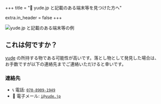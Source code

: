 +++
title = "🔖 yude.jp と記載のある端末等を見つけた方へ"

extra.in_header = false
+++

![yude.jp と記載のある端末等の例](/images/found.png)

## これは何ですか？

[yude](/profile) の所持する物である可能性が高いです。落とし物として発見した場合は、お手数ですが以下の連絡先までご連絡いただけると幸いです。

### 連絡先

- 📞 電話: [`070-8909-1949`](tel:+81-70-8909-1949)
- 📧 電子メール: [`i@yude.jp`](mailto:i@yude.jp)
